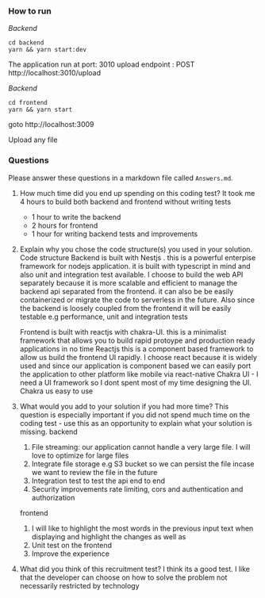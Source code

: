 ### How to run ###

*Backend*

```
cd backend
yarn && yarn start:dev
```
The application run at port: 3010
upload endpoint : POST http://localhost:3010/upload

*Backend*

```
cd frontend
yarn && yarn start 

```
 goto  http://localhost:3009
 
Upload any file



### Questions ###
Please answer these questions in a markdown file called `Answers.md`.

1. How much time did you end up spending on this coding test?
    It took me 4 hours to build both backend and frontend without writing tests
    - 1 hour to write the backend 
    - 2 hours for frontend
    - 1 hour for writing backend tests and improvements

2. Explain why you chose the code structure(s) you used in your solution.
    Code structure
    Backend is built with Nestjs . this is a powerful enterpise framework for nodejs application. it is built with typescript in mind and also unit and integration test available.
    I choose to build the web API separately because it is more scalable and efficient to manage the backend api separated from the frontend. it can also be be easily containerized or migrate the code to serverless in the future.
    Also since the backend is loosely coupled from the frontend it will be easily testable e.g performance, unit and integration tests

    Frontend is built with reactjs with chakra-UI. this is a minimalist framework that allows you to build rapid protoype and production ready applications in no time
    Reactjs this is a component based framework to allow us build the frontend UI rapidly. I choose react because it is widely used and since our application is component based we can easily port the application to other platform like mobile via react-native
    Chakra UI - I need a UI framework so I dont spent most of my time designing the UI. Chakra us easy to use


3. What would you add to your solution if you had more time? This question is especially important if you did not spend much time on the coding test - use this as an opportunity to explain what your solution is missing.
    backend
    1. File streaming: our application  cannot handle a very large file. I will love to optimize for large files
    2. Integrate file storage e.g S3 bucket so we can persist the file incase we want to review the file in the future 
    3. Integration test to test the api end to end 
    4. Security improvements rate limiting, cors and  authentication and authorization

    frontend
    1. I will like to highlight the most words in  the previous input text when displaying and highlight the changes as well as
    2. Unit test on the frontend
    3. Improve the experience

4. What did you think of this recruitment test?
I think its a good test. I like that the developer can choose on how to solve the problem not necessarily restricted by technology